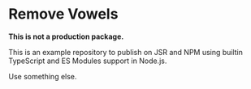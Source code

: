 # Remove Vowels

**This is not a production package.**

This is an example repository to publish on JSR and NPM using builtin TypeScript and ES Modules support in Node.js.

Use something else.
